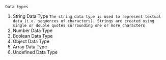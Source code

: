 `Data types`
1. String Data Type `The string data type is used to represent textual data (i.e. sequences of characters). Strings are created using single or double quotes surrounding one or more characters`
2. Number Data Type
3. Boolean Data Type
4. Object Data Type
5. Array Data Type
6. Undefined Data Type


```js 

```
